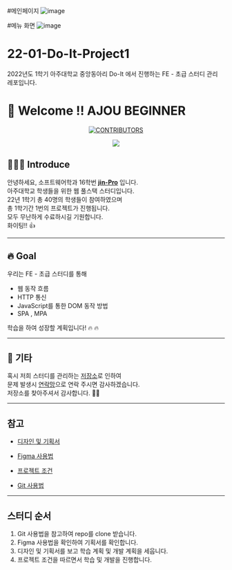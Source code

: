 #메인페이지
![image](https://user-images.githubusercontent.com/102967319/173368352-5e510340-a770-4f86-ac47-2c26d903115e.png)

#메뉴 화면
![image](https://user-images.githubusercontent.com/102967319/173368459-5add4363-8d56-413d-9dac-aef66fd4d393.png)



# 22-01-Do-It-Project1
2022년도 1학기 아주대학교 중앙동아리 Do-It 에서 진행하는 FE - 초급  스터디 관리 레포입니다.

# 🤗 Welcome !! AJOU BEGINNER

<div align=center>

[![CONTRIBUTORS](https://img.shields.io/badge/contributors-30-green.svg?style=flat-square)](https://github.com/AJOU-BEGINNER/P-1)

<a href="https://github.com/AJOU-BEGINNER/22-01-Do-It-Beginner-Project1/graphs/contributors">
  <img src="https://contrib.rocks/image?repo=AJOU-BEGINNER/22-01-Do-It-Beginner-Project1" />
</a>

</div>

## 🧑🏻‍💻 Introduce

안녕하세요, 소프트웨어학과 16학번 **[jin-Pro](https://github.com/jin-Pro)** 입니다. <br/>
아주대학교 학생들을 위한 웹 풀스택 스터디입니다. <br/>
22년 1학기 총 40명의 학생들이 참여하였으며 <br/>
총 1학기간 1번의 프로젝트가 진행됩니다. <br/>
모두 무난하게 수료하시길 기원합니다. <br/>
화이팅!! 👍

---

## 🔥 Goal

우리는 FE - 초급 스터디를 통해

- 웹 동작 흐름
- HTTP 통신
- JavaScript를 통한 DOM 동작 방법
- SPA , MPA

학습을 하여 성장할 계획입니다! 🔥 🔥

---

## 🎸 기타

혹시 저희 스터디를 관리하는 [저장소](https://github.com/AJOU-BEGINNER/22-01-Do-It-Beginner-Project1)로 인하여 <br/>
문제 발생시 [연락망](https://velog.io/@jinpro)으로 연락 주시면 감사하겠습니다. <br/>
저장소를 찾아주셔서 감사합니다. 🙇🏻 <br/>

---

## 참고

- [디자인 및 기획서](https://www.figma.com/file/FMcTfiuDucOpEs2j6fh3XL/2022-Ajou-Beginner-Project-1-1?node-id=0%3A1)

- [Figma 사용법](https://slash-amaranthus-65c.notion.site/Figma-c1dead5d929d44498e94641f8058e10d)

- [프로젝트 조건](https://luxuriant-oboe-e56.notion.site/Project-1-b6b267051f0e47b8ae4f295e6a457a74)

- [Git 사용법](https://github.com/code-squad/codesquad-docs/blob/master/codereview/README.md)

---

## 스터디 순서

1. Git 사용법을 참고하여 repo를 clone 받습니다.
2. Figma 사용법을 확인하여 기획서를 확인합니다.
3. 디자인 및 기획서를 보고 학습 계획 및 개발 계획을 세웁니다.
4. 프로젝트 조건을 따르면서 학습 및 개발을 진행합니다.
